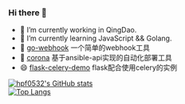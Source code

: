 ### Hi there 👋

- 🔭 I’m currently working in QingDao.
- 🌱 I’m currently learning JavaScript && Golang.
- 👯 [go-webhook](https://github.com/hpf0532/go-webhook) 一个简单的webhook工具
- 🤔 [corona](https://github.com/hpf0532/corona) 基于ansible-api实现的自动化部署工具
- 😄 [flask-celery-demo](https://github.com/hpf0532/flask-celery-demo) flask配合使用celery的实例

[![hpf0532's GitHub stats](https://github-readme-stats.vercel.app/api?username=hpf0532)](https://github.com/anuraghazra/github-readme-stats)  
[![Top Langs](https://github-readme-stats.vercel.app/api/top-langs/?username=hpf0532)](https://github.com/anuraghazra/github-readme-stats)

